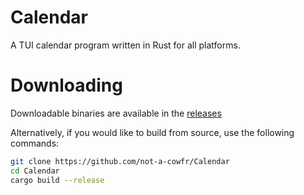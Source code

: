 # Calendar

A TUI calendar program written in Rust for all platforms.

# Downloading

Downloadable binaries are available in the [releases]

Alternatively, if you would like to build from source, use the following commands:

```sh
git clone https://github.com/not-a-cowfr/Calendar
cd Calendar
cargo build --release
```

[releases]: https://github.com/not-a-cowfr/Calendar/releases
